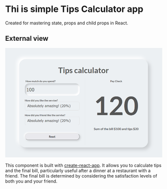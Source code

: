 # Thi is simple Tips Calculator app

Created for mastering state, props and child props in React.

## External view

![Overal Component image](Tips_and_bill_calculator.png)

This component is built with [create-react-app](https://github.com/facebook/create-react-app).
It allows you to calculate tips and the final bill, particularly useful after a dinner at a restaurant with a friend. The final bill is determined by considering the satisfaction levels of both you and your friend.

